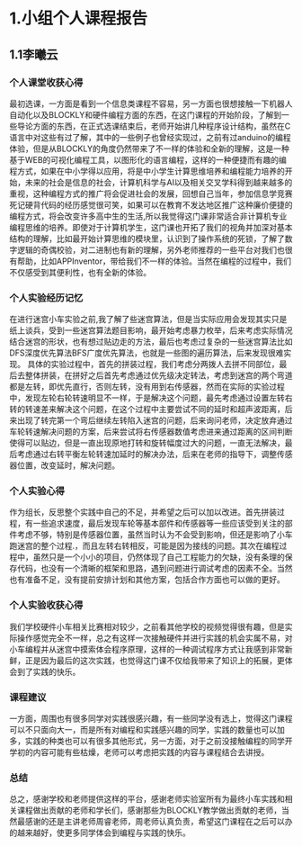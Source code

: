# 1.小组个人课程报告
## 1.1李曦云
### 个人课堂收获心得
最初选课，一方面是看到一个信息类课程不容易，另一方面也很想接触一下机器人自动化以及BLOCKLY和硬件编程方面的东西，在这门课程的开始阶段，了解到一些导论方面的东西，在正式选课结束后，老师开始讲几种程序设计结构，虽然在C语言中对这些有过了解，其中的一些例子也曾经实现过，之前有过anduino的编程体验，但是从BLOCKLY的角度仍然带来了不一样的体验和全新的理解，这是一种基于WEB的可视化编程工具，以图形化的语言编程，这样的一种便捷而有趣的编程方式，如果在中小学得以应用，将是中小学生计算思维培养和编程能力培养的开始，未来的社会是信息的社会，计算机科学与AI以及相关交叉学科得到越来越多的重视，这种编程方式的推广将会促进社会的发展，回想自己当年，参加信息学竞赛死记硬背代码的经历感觉很可笑，如果可以在教育不发达地区推广这种廉价便捷的编程方式，将会改变许多高中生的生活,所以我觉得这门课非常适合非计算机专业编程思维的培养。即使对于计算机学生，这门课也开拓了我们的视角并加深对基本结构的理解，比如最开始计算思维的模块里，认识到了操作系统的死锁，了解了数字逻辑的奇偶校验，对二进制也有新的理解，另外老师推荐的一些平台对我们也很有帮助，比如APPInventor，带给我们不一样的体验。当然在编程的过程中，我们不仅感受到其便利性，也有全新的体验。
### 个人实验经历记忆
在进行迷宫小车实验之前,我了解了些迷宫算法，但是当实际应用会发现其实只是纸上谈兵，受到一些迷宫算法题目影响，最开始考虑暴力枚举，后来考虑实际情况结合迷宫的形状，也有想过贴边走的方法，最后也考虑过复杂的一些迷宫算法比如DFS深度优先算法BFS广度优先算法，也就是一些图的遍历算法，后来发现很难实现。
具体的实验过程中，首先的拼装过程，我们考虑分两拨人去拼不同部位，最后去整体拼装，在拼好之后首先考虑通过优先级决定转法，考虑到迷宫的两个弯道都是左转，即优先直行，否则左转，没有用到右传感器，然而在实际的实验过程中，发现左轮右轮转速明显不一样，于是解决这个问题，最先考虑通过设置左转右转的转速差来解决这个问题，在这个过程中主要尝试不同的延时和超声波距离，后来出现了转完第一个弯后继续左转陷入迷宫的问题，后来询问老师，决定放弃通过车轮转速解决问题的方案，后来尝试将右传感器数值考虑进来通过距离的区间判断使得可以贴边，但是一直出现原地打转和旋转幅度过大的问题，一直无法解决，最后考虑通过右转平衡左轮转速加延时的解决办法，后来在老师的指导下，调整传感器位置，改变延时，解决问题。
### 个人实验心得
作为组长，反思整个实践中自己的不足，并希望之后可以加以改进。首先拼装过程，有一些追求速度，最后发现车轮等基本部件和传感器等一些应该受到关注的部件考虑不够，特别是传感器位置，虽然当时认为不会受到影响，但还是影响了小车跑迷宫的整个过程.，而且左转右转相反，可能是因为接线的问题。其次在编程过程中，虽然只是一个小小的项目，仍然体现了自己工程能力的欠缺，没有条理的保存代码，也没有一个清晰的框架和思路，遇到问题进行调试考虑的因素不全。当然也有准备不足，没有提前安排计划和其他方案，包括合作方面也可以做的更好。
### 个人实验收获心得
我们学校硬件小车相关比赛相对较少，之前看其他学校的视频觉得很有趣，但是实际操作感觉完全不一样，总之有这样一次接触硬件并进行实践的机会实属不易，对小车编程并从迷宫中摸索体会程序原理，这样的一种调试程序方式让我感到非常新鲜，正是因为最后的这次实践，也觉得这门课不仅给我带来了知识上的拓展，更体会到了实践的快乐。
### 课程建议
一方面，周围也有很多同学对实践很感兴趣，有一些同学没有选上，觉得这门课程可以不只面向大一，而是所有对编程和实践感兴趣的同学，实践的数量也可以加多，实践的种类也可以有很多其他形式，另一方面，对于之前没接触编程的同学开学初的内容可能有些枯燥，老师可以考虑把实践的内容与课程结合去讲授。
### 总结
总之，感谢学校和老师提供这样的平台，感谢老师实验室所有为最终小车实践和相关课程做出贡献的老师和学长们，感谢那些为BLOCKLY教学做出贡献的老师，当然最感谢的还是主讲老师周睿老师，周老师认真负责，希望这门课程在之后可以办的越来越好，使更多同学体会到编程与实践的快乐。